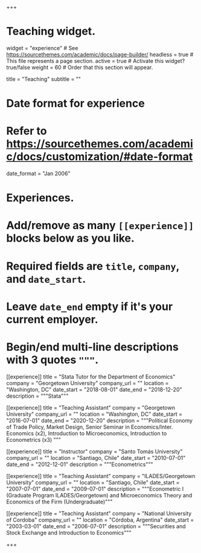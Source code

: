 
+++
# Teaching widget.
widget = "experience"  # See https://sourcethemes.com/academic/docs/page-builder/
headless = true  # This file represents a page section.
active = true  # Activate this widget? true/false
weight = 60  # Order that this section will appear.

title = "Teaching"
subtitle = ""

# Date format for experience
#   Refer to https://sourcethemes.com/academic/docs/customization/#date-format
date_format = "Jan 2006"

# Experiences.
#   Add/remove as many `[[experience]]` blocks below as you like.
#   Required fields are `title`, `company`, and `date_start`.
#   Leave `date_end` empty if it's your current employer.
#   Begin/end multi-line descriptions with 3 quotes `"""`.
[[experience]]
 title = "Stata Tutor for the Department of Economics"
 company = "Georgetown University"
 company_url = ""
 location = "Washington, DC"
 date_start = "2018-08-01"
 date_end = "2018-12-20"
 description = """Stata"""

[[experience]]
 title = "Teaching Assistant"
 company = "Georgetown University"
 company_url = ""
 location = "Washington, DC"
 date_start = "2016-07-01"
 date_end = "2020-12-20"
 description = """Political Economy of Trade Policy, Market Design, Senior Seminar in Economics/Inter. Economics (x2), Introduction to Microeconomics, Introduction to Econometrics (x3) """
 
[[experience]]
 title = "Instructor"
 company = "Santo Tomás University"
 company_url = ""
 location = "Santiago, Chile"
 date_start = "2010-07-01"
 date_end = "2012-12-01"
 description = """Econometrics"""  
 
[[experience]]
 title = "Teaching Assistant"
 company = "ILADES/Georgetown University"
 company_url = ""
 location = "Santiago, Chile"
 date_start = "2007-07-01"
 date_end = "2009-07-01"
 description = """Econometric I (Graduate Program ILADES/Georgetown) and Microeconomics Theory and Economics of the Firm (Undergraduate)"""
 
 [[experience]]
 title = "Teaching Assistant"
 company = "National University of Cordoba"
 company_url = ""
 location = "Córdoba, Argentina"
 date_start = "2003-03-01"
 date_end = "2006-07-01"
 description = """Securities and Stock Exchange and Introduction to Economics"""
 
+++
